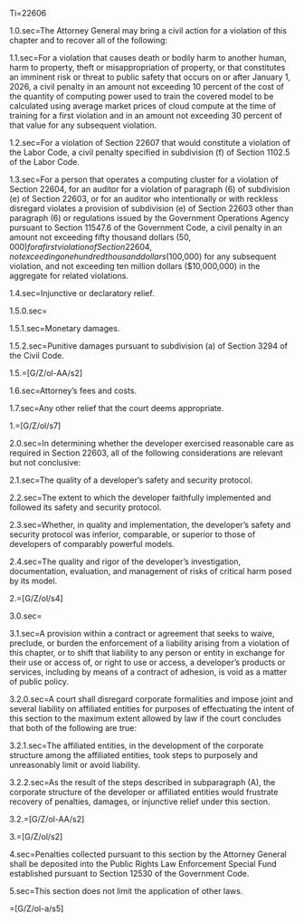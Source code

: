 Ti=22606

1.0.sec=The Attorney General may bring a civil action for a violation of this chapter and to recover all of the following:

1.1.sec=For a violation that causes death or bodily harm to another human, harm to property, theft or misappropriation of property, or that constitutes an imminent risk or threat to public safety that occurs on or after January 1, 2026, a civil penalty in an amount not exceeding 10 percent of the cost of the quantity of computing power used to train the covered model to be calculated using average market prices of cloud compute at the time of training for a first violation and in an amount not exceeding 30 percent of that value for any subsequent violation.

1.2.sec=For a violation of Section 22607 that would constitute a violation of the Labor Code, a civil penalty specified in subdivision (f) of Section 1102.5 of the Labor Code.

1.3.sec=For a person that operates a computing cluster for a violation of Section 22604, for an auditor for a violation of paragraph (6) of subdivision (e) of Section 22603, or for an auditor who intentionally or with reckless disregard violates a provision of subdivision (e) of Section 22603 other than paragraph (6) or regulations issued by the Government Operations Agency pursuant to Section 11547.6 of the Government Code, a civil penalty in an amount not exceeding fifty thousand dollars ($50,000) for a first violation of Section 22604, not exceeding one hundred thousand dollars ($100,000) for any subsequent violation, and not exceeding ten million dollars ($10,000,000) in the aggregate for related violations.

1.4.sec=Injunctive or declaratory relief.

1.5.0.sec=

1.5.1.sec=Monetary damages.

1.5.2.sec=Punitive damages pursuant to subdivision (a) of Section 3294 of the Civil Code.

1.5.=[G/Z/ol-AA/s2]

1.6.sec=Attorney’s fees and costs.

1.7.sec=Any other relief that the court deems appropriate.

1.=[G/Z/ol/s7]

2.0.sec=In determining whether the developer exercised reasonable care as required in Section 22603, all of the following considerations are relevant but not conclusive:

2.1.sec=The quality of a developer’s safety and security protocol.

2.2.sec=The extent to which the developer faithfully implemented and followed its safety and security protocol.

2.3.sec=Whether, in quality and implementation, the developer’s safety and security protocol was inferior, comparable, or superior to those of developers of comparably powerful models.

2.4.sec=The quality and rigor of the developer’s investigation, documentation, evaluation, and management of risks of critical harm posed by its model.

2.=[G/Z/ol/s4]

3.0.sec=

3.1.sec=A provision within a contract or agreement that seeks to waive, preclude, or burden the enforcement of a liability arising from a violation of this chapter, or to shift that liability to any person or entity in exchange for their use or access of, or right to use or access, a developer’s products or services, including by means of a contract of adhesion, is void as a matter of public policy.

3.2.0.sec=A court shall disregard corporate formalities and impose joint and several liability on affiliated entities for purposes of effectuating the intent of this section to the maximum extent allowed by law if the court concludes that both of the following are true:

3.2.1.sec=The affiliated entities, in the development of the corporate structure among the affiliated entities, took steps to purposely and unreasonably limit or avoid liability.

3.2.2.sec=As the result of the steps described in subparagraph (A), the corporate structure of the developer or affiliated entities would frustrate recovery of penalties, damages, or injunctive relief under this section.

3.2.=[G/Z/ol-AA/s2]

3.=[G/Z/ol/s2]

4.sec=Penalties collected pursuant to this section by the Attorney General shall be deposited into the Public Rights Law Enforcement Special Fund established pursuant to Section 12530 of the Government Code.

5.sec=This section does not limit the application of other laws.

=[G/Z/ol-a/s5]
